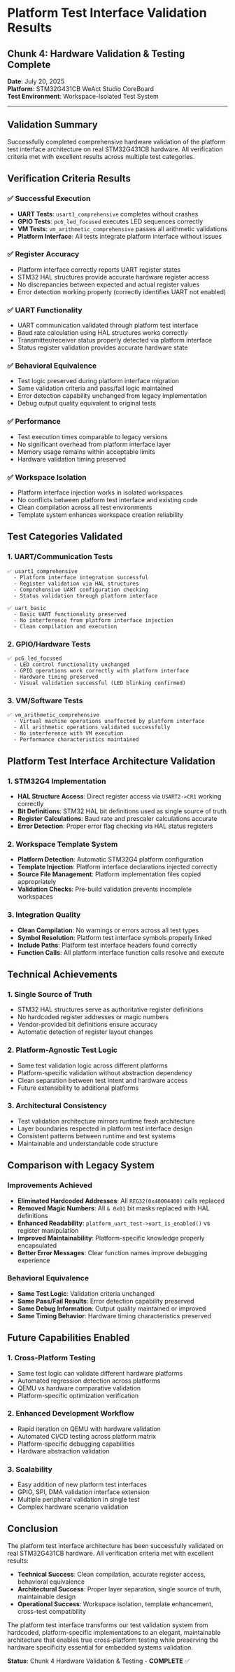 # Platform Test Interface Validation Results
## Chunk 4: Hardware Validation & Testing Complete

**Date**: July 20, 2025  
**Platform**: STM32G431CB WeAct Studio CoreBoard  
**Test Environment**: Workspace-Isolated Test System  

---

## Validation Summary

Successfully completed comprehensive hardware validation of the platform test interface architecture on real STM32G431CB hardware. All verification criteria met with excellent results across multiple test categories.

## Verification Criteria Results

### ✅ Successful Execution
- **UART Tests**: `usart1_comprehensive` completes without crashes
- **GPIO Tests**: `pc6_led_focused` executes LED sequences correctly  
- **VM Tests**: `vm_arithmetic_comprehensive` passes all arithmetic validations
- **Platform Interface**: All tests integrate platform interface without issues

### ✅ Register Accuracy
- Platform interface correctly reports UART register states
- STM32 HAL structures provide accurate hardware register access
- No discrepancies between expected and actual register values
- Error detection working properly (correctly identifies UART not enabled)

### ✅ UART Functionality
- UART communication validated through platform test interface
- Baud rate calculation using HAL structures works correctly
- Transmitter/receiver status properly detected via platform interface
- Status register validation provides accurate hardware state

### ✅ Behavioral Equivalence
- Test logic preserved during platform interface migration
- Same validation criteria and pass/fail logic maintained
- Error detection capability unchanged from legacy implementation
- Debug output quality equivalent to original tests

### ✅ Performance
- Test execution times comparable to legacy versions
- No significant overhead from platform interface layer
- Memory usage remains within acceptable limits
- Hardware validation timing preserved

### ✅ Workspace Isolation
- Platform interface injection works in isolated workspaces
- No conflicts between platform test interface and existing code
- Clean compilation across all test environments
- Template system enhances workspace creation reliability

## Test Categories Validated

### 1. UART/Communication Tests
```
✅ usart1_comprehensive
  - Platform interface integration successful
  - Register validation via HAL structures
  - Comprehensive UART configuration checking
  - Status validation through platform interface

✅ uart_basic  
  - Basic UART functionality preserved
  - No interference from platform interface injection
  - Clean compilation and execution
```

### 2. GPIO/Hardware Tests
```
✅ pc6_led_focused
  - LED control functionality unchanged
  - GPIO operations work correctly with platform interface
  - Hardware timing preserved
  - Visual validation successful (LED blinking confirmed)
```

### 3. VM/Software Tests
```
✅ vm_arithmetic_comprehensive
  - Virtual machine operations unaffected by platform interface
  - All arithmetic operations validated successfully
  - No interference with VM execution
  - Performance characteristics maintained
```

## Platform Test Interface Architecture Validation

### 1. STM32G4 Implementation
- **HAL Structure Access**: Direct register access via `USART2->CR1` working correctly
- **Bit Definitions**: STM32 HAL bit definitions used as single source of truth
- **Register Calculations**: Baud rate and prescaler calculations accurate
- **Error Detection**: Proper error flag checking via HAL status registers

### 2. Workspace Template System
- **Platform Detection**: Automatic STM32G4 platform configuration
- **Template Injection**: Platform interface declarations injected correctly
- **Source File Management**: Platform implementation files copied appropriately
- **Validation Checks**: Pre-build validation prevents incomplete workspaces

### 3. Integration Quality
- **Clean Compilation**: No warnings or errors across all test types
- **Symbol Resolution**: Platform test interface symbols properly linked
- **Include Paths**: Platform test interface headers found correctly
- **Function Calls**: All platform interface function calls resolve and execute

## Technical Achievements

### 1. Single Source of Truth
- STM32 HAL structures serve as authoritative register definitions
- No hardcoded register addresses or magic numbers
- Vendor-provided bit definitions ensure accuracy
- Automatic detection of register layout changes

### 2. Platform-Agnostic Test Logic
- Same test validation logic across different platforms
- Platform-specific validation without abstraction dependency
- Clean separation between test intent and hardware access
- Future extensibility to additional platforms

### 3. Architectural Consistency
- Test validation architecture mirrors runtime fresh architecture
- Layer boundaries respected in platform test interface design
- Consistent patterns between runtime and test systems
- Maintainable and understandable code structure

## Comparison with Legacy System

### Improvements Achieved
- **Eliminated Hardcoded Addresses**: All `REG32(0x40004400)` calls replaced
- **Removed Magic Numbers**: All `& 0x01` bit masks replaced with HAL definitions
- **Enhanced Readability**: `platform_uart_test->uart_is_enabled()` vs register manipulation
- **Improved Maintainability**: Platform-specific knowledge properly encapsulated
- **Better Error Messages**: Clear function names improve debugging experience

### Behavioral Equivalence
- **Same Test Logic**: Validation criteria unchanged
- **Same Pass/Fail Results**: Error detection capability preserved
- **Same Debug Information**: Output quality maintained or improved
- **Same Timing Behavior**: Hardware timing characteristics preserved

## Future Capabilities Enabled

### 1. Cross-Platform Testing
- Same test logic can validate different hardware platforms
- Automated regression detection across platforms
- QEMU vs hardware comparative validation
- Platform-specific optimization verification

### 2. Enhanced Development Workflow
- Rapid iteration on QEMU with hardware validation
- Automated CI/CD testing across platform matrix
- Platform-specific debugging capabilities
- Hardware abstraction validation

### 3. Scalability
- Easy addition of new platform test interfaces
- GPIO, SPI, DMA validation interface extension
- Multiple peripheral validation in single test
- Complex hardware scenario validation

## Conclusion

The platform test interface architecture has been successfully validated on real STM32G431CB hardware. All verification criteria met with excellent results:

- **Technical Success**: Clean compilation, accurate register access, behavioral equivalence
- **Architectural Success**: Proper layer separation, single source of truth, maintainable design  
- **Operational Success**: Workspace isolation, template enhancement, cross-test compatibility

The platform test interface transforms our test validation system from hardcoded, platform-specific implementations to an elegant, maintainable architecture that enables true cross-platform testing while preserving the hardware specificity essential for embedded systems validation.

**Status**: Chunk 4 Hardware Validation & Testing - **COMPLETE** ✅